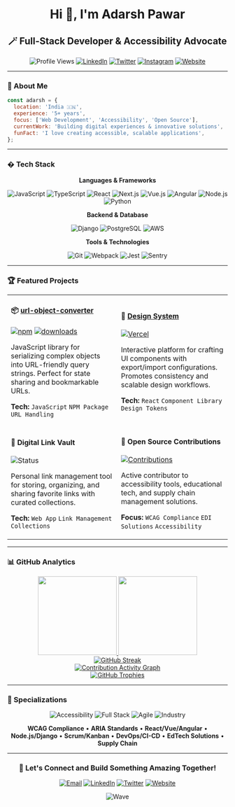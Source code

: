 <div align="center">

# Hi 👋, I'm Adarsh Pawar

## 🪄 Full-Stack Developer & Accessibility Advocate

![Profile Views](https://komarev.com/ghpvc/?username=adarshpawar29&color=blueviolet&style=flat-square&label=Profile+Views)
[![LinkedIn](https://img.shields.io/badge/-LinkedIn-0077B5?style=flat-square&logo=linkedin&logoColor=white)](https://www.linkedin.com/in/adarshpawar28)
[![Twitter](https://img.shields.io/badge/-Twitter-1DA1F2?style=flat-square&logo=twitter&logoColor=white)](https://twitter.com/adarshpawar28)
[![Instagram](https://img.shields.io/badge/-Instagram-E4405F?style=flat-square&logo=instagram&logoColor=white)](https://www.instagram.com/adarshpawar_)
[![Website](https://img.shields.io/badge/-Website-000000?style=flat-square&logo=About.me&logoColor=white)](https://adarshpawar.com)

</div>

---

### 💫 About Me

```javascript
const adarsh = {
  location: 'India 🇮🇳',
  experience: '5+ years',
  focus: ['Web Development', 'Accessibility', 'Open Source'],
  currentWork: 'Building digital experiences & innovative solutions',
  funFact: 'I love creating accessible, scalable applications',
};
```

---

### �️ Tech Stack

<div align="center">

**Languages & Frameworks**

![JavaScript](https://img.shields.io/badge/-JavaScript-F7DF1E?style=flat-square&logo=javascript&logoColor=black)
![TypeScript](https://img.shields.io/badge/-TypeScript-3178C6?style=flat-square&logo=typescript&logoColor=white)
![React](https://img.shields.io/badge/-React-61DAFB?style=flat-square&logo=react&logoColor=black)
![Next.js](https://img.shields.io/badge/-Next.js-000000?style=flat-square&logo=next.js&logoColor=white)
![Vue.js](https://img.shields.io/badge/-Vue.js-4FC08D?style=flat-square&logo=vue.js&logoColor=white)
![Angular](https://img.shields.io/badge/-Angular-DD0031?style=flat-square&logo=angular&logoColor=white)
![Node.js](https://img.shields.io/badge/-Node.js-339933?style=flat-square&logo=node.js&logoColor=white)
![Python](https://img.shields.io/badge/-Python-3776AB?style=flat-square&logo=python&logoColor=white)

**Backend & Database**

![Django](https://img.shields.io/badge/-Django-092E20?style=flat-square&logo=django&logoColor=white)
![PostgreSQL](https://img.shields.io/badge/-PostgreSQL-336791?style=flat-square&logo=postgresql&logoColor=white)
![AWS](https://img.shields.io/badge/-AWS-232F3E?style=flat-square&logo=amazon-aws&logoColor=white)

**Tools & Technologies**

![Git](https://img.shields.io/badge/-Git-F05032?style=flat-square&logo=git&logoColor=white)
![Webpack](https://img.shields.io/badge/-Webpack-8DD6F9?style=flat-square&logo=webpack&logoColor=black)
![Jest](https://img.shields.io/badge/-Jest-C21325?style=flat-square&logo=jest&logoColor=white)
![Sentry](https://img.shields.io/badge/-Sentry-362D59?style=flat-square&logo=sentry&logoColor=white)

</div>

---

### 🏆 Featured Projects

<table>
<tr>
<td width="50%">

#### 📦 [url-object-converter](https://www.npmjs.com/package/url-object-converter)

[![npm](https://img.shields.io/npm/v/url-object-converter?style=flat-square)](https://www.npmjs.com/package/url-object-converter)
[![downloads](https://img.shields.io/npm/dm/url-object-converter?style=flat-square)](https://www.npmjs.com/package/url-object-converter)

JavaScript library for serializing complex objects into URL-friendly query strings. Perfect for state sharing and bookmarkable URLs.

**Tech:** `JavaScript` `NPM Package` `URL Handling`

</td>
<td width="50%">

#### 🎨 [Design System](https://design-system-v8.vercel.app/)

[![Vercel](https://img.shields.io/badge/Deployed-Vercel-000000?style=flat-square&logo=vercel)](https://design-system-v8.vercel.app/)

Interactive platform for crafting UI components with export/import configurations. Promotes consistency and scalable design workflows.

**Tech:** `React` `Component Library` `Design Tokens`

</td>
</tr>
<tr>
<td width="50%">

#### 🔗 Digital Link Vault

![Status](https://img.shields.io/badge/Status-In%20Development-yellow?style=flat-square)

Personal link management tool for storing, organizing, and sharing favorite links with curated collections.

**Tech:** `Web App` `Link Management` `Collections`

</td>
<td width="50%">

#### 🌟 Open Source Contributions

[![Contributions](https://img.shields.io/badge/Contributions-Welcome-brightgreen?style=flat-square)](https://github.com/adarshpawar29)

Active contributor to accessibility tools, educational tech, and supply chain management solutions.

**Focus:** `WCAG Compliance` `EDI Solutions` `Accessibility`

</td>
</tr>
</table>

---

### 📊 GitHub Analytics

<div align="center">
  
  <a href="https://github.com/adarshpawar29">
    <img height="180em" src="https://github-readme-stats.vercel.app/api?username=adarshpawar29&show_icons=true&theme=tokyonight&include_all_commits=true&count_private=true&hide_border=true&border_radius=10&cache_seconds=86400"/>
  </a>
  <a href="https://github.com/adarshpawar29">
    <img height="180em" src="https://github-readme-stats.vercel.app/api/top-langs/?username=adarshpawar29&layout=compact&langs_count=8&theme=tokyonight&hide_border=true&border_radius=10&cache_seconds=86400"/>
  </a>
  
</div>

<div align="center">
  
  <a href="https://github.com/adarshpawar29">
    <img src="https://streak-stats.demolab.com/adarshpawar29?theme=tokyonight&hide_border=true" alt="GitHub Streak" />
  </a>
  
</div>

<div align="center">
  
  <a href="https://github.com/adarshpawar29">
    <img src="https://github-readme-activity-graph.vercel.app/graph?username=adarshpawar29&theme=tokyo-night&hide_border=true&bg_color=1a1b27&color=70a5fd&line=bf91f3&point=ffffff&area=true&hide_title=true" alt="Contribution Activity Graph"/>
  </a>
  
</div>

<div align="center">
  
  <a href="https://github.com/adarshpawar29">
    <img src="https://github-profile-trophy.vercel.app/?username=adarshpawar29&theme=tokyonight&no-frame=true&no-bg=true&margin-w=4&row=2&column=4" alt="GitHub Trophies" />
  </a>
  
</div>

---

### 🎯 Specializations

<div align="center">

![Accessibility](https://img.shields.io/badge/♿_Web_Accessibility-4CAF50?style=for-the-badge&logo=accessibility&logoColor=white)
![Full Stack](https://img.shields.io/badge/💻_Full_Stack_Development-2196F3?style=for-the-badge&logo=code&logoColor=white)
![Agile](https://img.shields.io/badge/📋_Agile_Practices-FF9800?style=for-the-badge&logo=agile&logoColor=white)
![Industry](https://img.shields.io/badge/🏢_Industry_Focus-9C27B0?style=for-the-badge&logo=building&logoColor=white)

**WCAG Compliance** • **ARIA Standards** • **React/Vue/Angular** • **Node.js/Django** • **Scrum/Kanban** • **DevOps/CI-CD** • **EdTech Solutions** • **Supply Chain**

</div>

---

<div align="center">

### 💬 Let's Connect and Build Something Amazing Together!

[![Email](https://img.shields.io/badge/-Email-D14836?style=for-the-badge&logo=gmail&logoColor=white)](mailto:contact@adarshpawar.com)
[![LinkedIn](https://img.shields.io/badge/-LinkedIn-0077B5?style=for-the-badge&logo=linkedin&logoColor=white)](https://www.linkedin.com/in/adarshpawar28)
[![Twitter](https://img.shields.io/badge/-Twitter-1DA1F2?style=for-the-badge&logo=twitter&logoColor=white)](https://twitter.com/adarshpawar28)
[![Website](https://img.shields.io/badge/-Portfolio-000000?style=for-the-badge&logo=About.me&logoColor=white)](https://adarshpawar.com)

![Wave](https://raw.githubusercontent.com/mayhemantt/mayhemantt/Update/svg/Bottom.svg)

</div>
